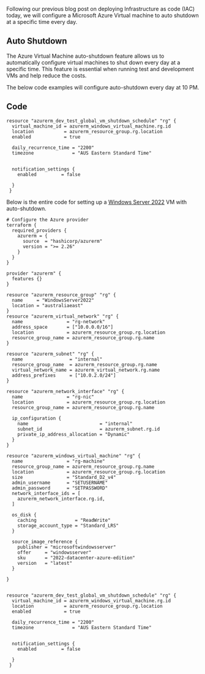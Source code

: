 Following our previous blog post on deploying Infrastructure as code (IAC) today, we will configure a Microsoft Azure Virtual machine to auto shutdown at a specific time every day.

## Auto Shutdown

The Azure Virtual Machine auto-shutdown feature allows us to automatically configure virtual machines to shut down every day at a specific time. This feature is essential when running test and development VMs and help reduce the costs.

The below code examples will configure auto-shutdown every day at 10 PM.

## Code

```
resource "azurerm_dev_test_global_vm_shutdown_schedule" "rg" {
  virtual_machine_id = azurerm_windows_virtual_machine.rg.id
  location           = azurerm_resource_group.rg.location
  enabled            = true

  daily_recurrence_time = "2200"
  timezone              = "AUS Eastern Standard Time"


  notification_settings {
    enabled         = false
   
  }
 }
```

Below is the entire code for setting up a [Windows Server 2022](https://www.ntweekly.com/2021/10/25/create-windows-server-2022-virtual-machine-on-azure-with-terraform/) VM with auto-shutdown.

```
# Configure the Azure provider
terraform {
  required_providers {
    azurerm = {
      source  = "hashicorp/azurerm"
      version = ">= 2.26"
    }
  }
}

provider "azurerm" {
  features {}
}

resource "azurerm_resource_group" "rg" {
  name     = "WindowsServer2022"
  location = "australiaeast"
}
resource "azurerm_virtual_network" "rg" {
  name                = "rg-network"
  address_space       = ["10.0.0.0/16"]
  location            = azurerm_resource_group.rg.location
  resource_group_name = azurerm_resource_group.rg.name
}

resource "azurerm_subnet" "rg" {
  name                 = "internal"
  resource_group_name  = azurerm_resource_group.rg.name
  virtual_network_name = azurerm_virtual_network.rg.name
  address_prefixes     = ["10.0.2.0/24"]
}

resource "azurerm_network_interface" "rg" {
  name                = "rg-nic"
  location            = azurerm_resource_group.rg.location
  resource_group_name = azurerm_resource_group.rg.name

  ip_configuration {
    name                          = "internal"
    subnet_id                     = azurerm_subnet.rg.id
    private_ip_address_allocation = "Dynamic"
  }
}

resource "azurerm_windows_virtual_machine" "rg" {
  name                = "rg-machine"
  resource_group_name = azurerm_resource_group.rg.name
  location            = azurerm_resource_group.rg.location
  size                = "Standard_D2_v4"
  admin_username      = "SETUSERNAME"
  admin_password      = "SETPASSWORD"
  network_interface_ids = [
    azurerm_network_interface.rg.id,
  ]

  os_disk {
    caching              = "ReadWrite"
    storage_account_type = "Standard_LRS"
  }

  source_image_reference {
    publisher = "microsoftwindowsserver"
    offer     = "windowsserver"
    sku       = "2022-datacenter-azure-edition"
    version   = "latest"
  }

}


resource "azurerm_dev_test_global_vm_shutdown_schedule" "rg" {
  virtual_machine_id = azurerm_windows_virtual_machine.rg.id
  location           = azurerm_resource_group.rg.location
  enabled            = true

  daily_recurrence_time = "2200"
  timezone              = "AUS Eastern Standard Time"


  notification_settings {
    enabled         = false
   
  }
 }

```